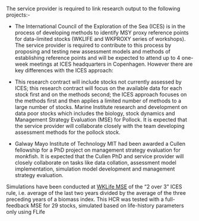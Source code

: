 The service provider is required to link research output to the following projects:- 

* The International Council of the Exploration of the Sea (ICES) is in the process of developing methods to identify MSY proxy reference points for data-limited stocks (WKLIFE and WKPROXY series of workshops). The service provider is required to contribute to this process by proposing and testing new assessment models and methods of establishing reference points and will be expected to attend up to 4 one-week meetings at ICES headquarters in Copenhagen. However there are key differences with the ICES approach:   

* This research contract will include stocks not currently assessed by ICES;
this research contract will focus on the available data for each stock first and on the methods second; the ICES approach focuses on the methods first and then applies a limited number of methods to a large number of stocks.
Marine Institute research and development on data poor stocks which includes the biology, stock dynamics and Management Strategy Evaluation (MSE) for Pollock.  It is expected that the service provider will collaborate closely with the team developing assessment methods for the pollock stock.

* Galway Mayo Institute of Technology MIT had been awarded a Cullen fellowship for a PhD project on management strategy evaluation for monkfish. It is expected that the Cullen PhD and service provider will closely collaborate on tasks like data collation, assessment model implementation, simulation model development and management strategy evaluation.

Simulations have been conducted at [WKLife MSE](https://github.com/shfischer/wklifeVII/blob/master/R/MP_analysis.R) of the “2 over 3” ICES rule, i.e. average of the last two years divided by the average of the three preceding years of a biomass index. This HCR was tested with a full-feedback MSE for 29 stocks, simulated based on life-history parameters only using FLife

